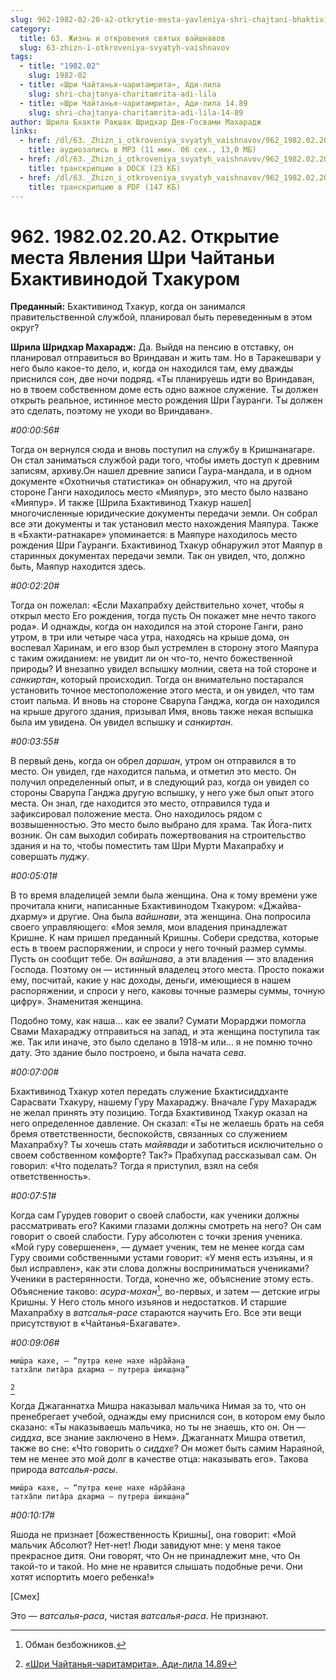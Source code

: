 ```yaml
---
slug: 962-1982-02-20-a2-otkrytie-mesta-yavleniya-shri-chajtani-bhaktivinodoj-thakurom
category:
  title: 63. Жизнь и откровения святых вайшнавов
  slug: 63-zhizn-i-otkroveniya-svyatyh-vaishnavov
tags:
  - title: "1982.02"
    slug: 1982-02
  - title: «Шри Чайтанья-чаритамрита», Ади-лила
    slug: shri-chajtanya-charitamrita-adi-lila
  - title: «Шри Чайтанья-чаритамрита», Ади-лила 14.89
    slug: shri-chajtanya-charitamrita-adi-lila-14-89
author: Шрила Бхакти Ракшак Шридхар Дев-Госвами Махарадж
links:
  - href: /dl/63._Zhizn_i_otkroveniya_svyatyh_vaishnavov/962_1982.02.20.A2_SridharMj_Otkrytie_mesta_Javlenija_Shri_Chajtani_Bhaktivinodoj_Thakurom.mp3
    title: аудиозапись в MP3 (11 мин. 06 сек., 13,0 МБ)
  - href: /dl/63._Zhizn_i_otkroveniya_svyatyh_vaishnavov/962_1982.02.20.A2_SridharMj_Otkrytie_mesta_Javlenija_Shri_Chajtani_Bhaktivinodoj_Thakurom.docx
    title: транскрипцию в DOCX (23 КБ)
  - href: /dl/63._Zhizn_i_otkroveniya_svyatyh_vaishnavov/962_1982.02.20.A2_SridharMj_Otkrytie_mesta_Javlenija_Shri_Chajtani_Bhaktivinodoj_Thakurom.pdf
    title: транскрипцию в PDF (147 КБ)
---
```


# 962. 1982.02.20.A2. Открытие места Явления Шри Чайтаньи Бхактивинодой Тхакуром

**Преданный:** Бхактивинод Тхакур, когда он занимался правительственной службой, планировал быть переведенным в этом округ?

**Шрила Шридхар Махарадж:** Да. Выйдя на пенсию в отставку, он планировал отправиться во Вриндаван и жить там. Но в Таракешвари у него было какое-то дело, и, когда он находился там, ему дважды приснился сон, две ночи подряд. «Ты планируешь идти во Вриндаван, но в твоем собственном доме есть одно важное служение. Ты должен открыть реальное, истинное место рождения Шри Гауранги. Ты должен это сделать, поэтому не уходи во Вриндаван».

*#00:00:56#*

Тогда он вернулся сюда и вновь поступил на службу в Кришнанагаре. Он стал заниматься службой ради того, чтобы иметь доступ к древним записям, архиву.Он нашел древние записи Гаура-мандала, и в одном документе «Охотничья статистика» он обнаружил, что на другой стороне Ганги находилось место «Мияпур», это место было названо «Мияпур». И также [Шрила Бхактивинод Тхакур нашел] многочисленные юридические документы передачи земли. Он собрал все эти документы и так установил место нахождения Маяпура. Также в «Бхакти-ратнакаре» упоминается: в Маяпуре находилось место рождения Шри Гауранги. Бхактивинод Тхакур обнаружил этот Маяпур в старинных документах передачи земли. Так он увидел, что, должно быть, Маяпур находится здесь.

*#00:02:20#*

Тогда он пожелал: «Если Махапрабху действительно хочет, чтобы я открыл место Его рождения, тогда пусть Он покажет мне нечто такого рода». И однажды, когда он находился на этой стороне Ганги, рано утром, в три или четыре часа утра, находясь на крыше дома, он воспевал Харинам, и его взор был устремлен в сторону этого Маяпура с таким ожиданием: не увидит ли он что-то, нечто божественной природы? И внезапно увидел вспышку молнии, света на той стороне и *санкиртан*, который происходил. Тогда он внимательно постарался установить точное местоположение этого места, и он увидел, что там стоит пальма. И вновь на стороне Сварупа Ганджа, когда он находился на крыше другого здания, призывал Имя, вновь также некая вспышка была им увидена. Он увидел вспышку и *санкиртан*.

*#00:03:55#*

В первый день, когда он обрел *даршан*, утром он отправился в то место. Он увидел, где находится пальма, и отметил это место. Он получил определенный опыт, и в следующий раз, когда он увидел со стороны Сварупа Ганджа другую вспышку, у него уже был опыт этого места. Он знал, где находится это место, отправился туда и зафиксировал положение места. Оно находилось рядом с возвышенностью. Это место было выбрано для храма. Так Йога-питх возник. Он сам выходил собирать пожертвования на строительство здания и на то, чтобы поместить там Шри Мурти Махапрабху и совершать *пуджу*.

*#00:05:01#*

В то время владелицей земли была женщина. Она к тому времени уже прочитала книги, написанные Бхактивинодом Тхакуром: «Джайва-дхарму» и другие. Она была *вайшнави*, эта женщина. Она попросила своего управляющего: «Моя земля, мои владения принадлежат Кришне. К нам пришел преданный Кришны. Собери средства, которые есть в твоем распоряжении, и спроси у него точный размер суммы. Пусть он сообщит тебе. Он *вайшнава*, а эти владения — это владения Господа. Поэтому он — истинный владелец этого места. Просто покажи ему, посчитай, какие у нас доходы, деньги, имеющиеся в нашем распоряжении, и спроси у него, каковы точные размеры суммы, точную цифру». Знаменитая женщина.

Подобно тому, как наша… как ее звали? Сумати Морарджи помогла Свами Махараджу отправиться на запад, и эта женщина поступила так же. Так или иначе, это было сделано в 1918-м или… я не помню точно дату. Это здание было построено, и была начата *сева*.

*#00:07:00#*

Бхактивинод Тхакур хотел передать служение Бхактисиддханте Сарасвати Тхакуру, нашему Гуру Махараджу. Вначале Гуру Махарадж не желал принять эту позицию. Тогда Бхактивинод Тхакур оказал на него определенное давление. Он сказал: «Ты не желаешь брать на себя бремя ответственности, беспокойств, связанных со служением Махапрабху? Ты хочешь стать *майявади* и заботиться исключительно о своем собственном комфорте? Так?» Прабхупад рассказывал сам. Он говорил: «Что поделать? Тогда я приступил, взял на себя ответственность».

*#00:07:51#*

Когда сам Гурудев говорит о своей слабости, как ученики должны рассматривать его? Какими глазами должны смотреть на него? Он сам говорит о своей слабости. Гуру абсолютен с точки зрения ученика. «Мой гуру совершенен», — думает ученик, тем не менее когда сам Гуру своими собственными устами говорит: «У меня есть изъяны, и я был исправлен», как эти слова должны восприниматься учениками? Ученики в растерянности. Тогда, конечно же, объяснение этому есть. Объяснение таково: *асура-мохан*[^_ftn1], во-первых, и затем — детские игры Кришны. У Него столь много изъянов и недостатков. И старшие Махапрабху в *ватсалья-расе* стараются научить Его. Все эти вещи присутствуют в «Чайтанья-Бхагавате».

*#00:09:06#*

    миш́ра кахе, — “путра кене нахе на̄ра̄йан̣а
    татха̄пи пита̄ра дхарма — путрера ш́икш̣ан̣а”
[^_ftn2]

Когда Джаганнатха Мишра наказывал мальчика Нимая за то, что он пренебрегает учебой, однажды ему приснился сон, в котором ему было сказано: «Ты наказываешь мальчика, но ты не знаешь, кто он. Он — *сиддха*, все знание заключено в Нем». Джаганнатх Мишра ответил, также во сне: «Что говорить о *сиддхе*? Он может быть самим Нараяной, тем не менее это мой долг в качестве отца: наказывать его». Такова природа *ватсалья-расы*.

    миш́ра кахе, — “путра кене нахе на̄ра̄йан̣а
    татха̄пи пита̄ра дхарма — путрера ш́икш̣ан̣а”

*#00:10:17#*

Яшода не признает [божественность Кришны], она говорит: «Мой мальчик Абсолют? Нет-нет! Люди завидуют мне: у меня такое прекрасное дитя. Они говорят, что Он не принадлежит мне, что Он такой-то и такой. Но мне не нравится слышать подобные речи. Они хотят испортить моего ребенка!»

[Смех]

Это — *ватсалья-раса*, чистая *ватсалья-раса*. Не признают.



[^_ftn1]: Обман безбожников.

[^_ftn2]: [«Шри Чайтанья-чаритамрита», Ади-лила 14.89](../notes/shri-chajtanya-charitamrita-adi-lila/shri-chajtanya-charitamrita-adi-lila-14-89.md)
